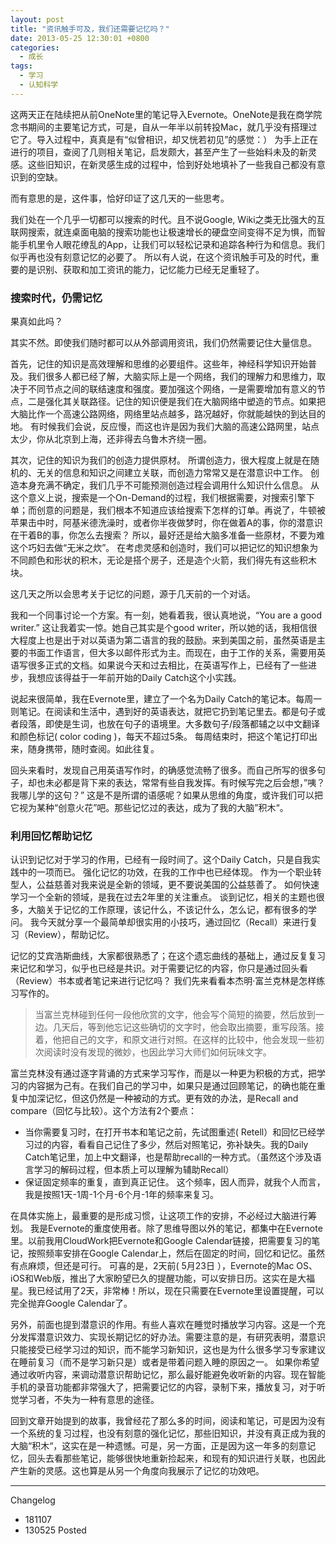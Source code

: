```yaml
---
layout: post
title: "资讯触手可及，我们还需要记忆吗？"
date: 2013-05-25 12:30:01 +0800
categories:
  - 成长
tags:
  - 学习
  - 认知科学
---
```


这两天正在陆续把从前OneNote里的笔记导入Evernote。OneNote是我在商学院念书期间的主要笔记方式，可是，自从一年半以前转投Mac，就几乎没有搭理过它了。导入过程中，真真是有“似曾相识，却又恍若初见”的感觉：） 为手上正在进行的项目，查阅了几则相关笔记，启发颇大，甚至产生了一些始料未及的新灵感。这些旧知识，在新灵感生成的过程中，恰到好处地填补了一些我自己都没有意识到的空缺。

而有意思的是，这件事，恰好印证了这几天的一些思考。

我们处在一个几乎一切都可以搜索的时代。且不说Google, Wiki之类无比强大的互联网搜索，就连桌面电脑的搜索功能也让极速增长的硬盘空间变得不足为惧，而智能手机里令人眼花缭乱的App，让我们可以轻松记录和追踪各种行为和信息。我们似乎再也没有刻意记忆的必要了。 所以有人说，在这个资讯触手可及的时代，重要的是识别、获取和加工资讯的能力，记忆能力已经无足重轻了。

### 搜索时代，仍需记忆
果真如此吗？

其实不然。即使我们随时都可以从外部调用资讯，我们仍然需要记住大量信息。

首先，记住的知识是高效理解和思维的必要组件。这些年，神经科学知识开始普及。我们很多人都已经了解，大脑实际上是一个网络，我们的理解力和思维力，取决于不同节点之间的联结速度和强度。要加强这个网络，一是需要增加有意义的节点，二是强化其关联路径。记住的知识便是我们在大脑网络中塑造的节点。如果把大脑比作一个高速公路网络，网络里站点越多，路况越好，你就能越快的到达目的地。 有时候我们会说，反应慢，而这也许是因为我们大脑的高速公路网里，站点太少，你从北京到上海，还非得去乌鲁木齐绕一圈。

其次，记住的知识为我们的创造力提供原材。 所谓创造力，很大程度上就是在随机的、无关的信息和知识之间建立关联，而创造力常常又是在潜意识中工作。 创造本身充满不确定，我们几乎不可能预测创造过程会调用什么知识什么信息。 从这个意义上说，搜索是一个On-Demand的过程，我们根据需要，对搜索引擎下单；而创意的问题是，我们根本不知道应该给搜索下怎样的订单。再说了，牛顿被苹果击中时，阿基米德洗澡时，或者你半夜做梦时，你在做着A的事，你的潜意识在干着B的事，你怎么去搜索？ 所以，最好还是给大脑多准备一些原材，不要为难这个巧妇去做“无米之炊”。 在考虑灵感和创造时，我们可以把记忆的知识想象为不同颜色和形状的积木，无论是搭个房子，还是造个火箭，我们得先有这些积木块。

这几天之所以会思考关于记忆的问题，源于几天前的一个对话。

我和一个同事讨论一个方案。有一刻，她看着我，很认真地说，“You are a good writer.”  这让我着实一惊。她自己其实是个good writer，所以她的话，我相信很大程度上也是出于对以英语为第二语言的我的鼓励。来到美国之前，虽然英语是主要的书面工作语言，但大多以邮件形式为主。而现在，由于工作的关系，需要用英语写很多正式的文档。如果说今天和过去相比，在英语写作上，已经有了一些进步，我想应该得益于一年前开始的Daily Catch这个小实践。

说起来很简单，我在Evernote里，建立了一个名为Daily Catch的笔记本。每周一则笔记。在阅读和生活中，遇到好的英语表达，就把它扔到笔记里去。都是句子或者段落，即使是生词，也放在句子的语境里。大多数句子/段落都辅之以中文翻译和颜色标记( color coding )，每天不超过5条。 每周结束时，把这个笔记打印出来，随身携带，随时查阅。如此往复。

回头来看时，发现自己用英语写作时，的确感觉流畅了很多。而自己所写的很多句子，却也未必都是背下来的表达，常常有些自我发挥。有时候写完之后会想，”咦？我哪儿学的这句？” 这是不是所谓的语感呢？如果从思维的角度，或许我们可以把它视为某种“创意火花”吧。那些记忆过的表达，成为了我的大脑”积木“。

### 利用回忆帮助记忆

认识到记忆对于学习的作用，已经有一段时间了。这个Daily Catch，只是自我实践中的一项而已。 强化记忆的功效，在我的工作中也已经体现。 作为一个职业转型人，公益慈善对我来说是全新的领域，更不要说美国的公益慈善了。 如何快速学习一个全新的领域，是我在过去2年里的关注重点。 谈到记忆，相关的主题也很多，大脑关于记忆的工作原理，该记什么，不该记什么，怎么记，都有很多的学问。 我今天就分享一个最简单却很实用的小技巧，通过回忆（Recall）来进行复习（Review），帮助记忆。

记忆的艾宾浩斯曲线，大家都很熟悉了；在这个遗忘曲线的基础上，通过反复复习来记忆和学习，似乎也已经是共识。对于需要记忆的内容，你只是通过回头看（Review）书本或者笔记来进行记忆吗？ 我们先来看看本杰明·富兰克林是怎样练习写作的。

> 当富兰克林碰到任何一段他欣赏的文字，他会写个简短的摘要，然后放到一边。几天后，等到他忘记这些确切的文字时，他会取出摘要，重写段落。接着，他把自己的文字，和原文进行对照。在这样的比较中，他会发现一些初次阅读时没有发现的微妙，也因此学习大师们如何玩味文字。

富兰克林没有通过逐字背诵的方式来学习写作，而是以一种更为积极的方式，把学习的内容据为己有。在我们自己的学习中，如果只是通过回顾笔记，的确也能在重复中加深记忆，但这仍然是一种被动的方式。更有效的办法，是Recall and compare（回忆与比较）。这个方法有2个要点：

- 当你需要复习时，在打开书本和笔记之前，先试图重述( Retell）和回忆已经学习过的内容，看看自己记住了多少，然后对照笔记，弥补缺失。我的Daily Catch笔记里，加上中文翻译，也是帮助recall的一种方式。（虽然这个涉及语言学习的解码过程，但本质上可以理解为辅助Recall）
- 保证固定频率的重复，直到真正记住。 这个频率，因人而异，就我个人而言，我是按照1天-1周-1个月-6个月-1年的频率来复习。

在具体实施上，最重要的是形成习惯，让这项工作的安排，不必经过大脑进行筹划。 我是Evernote的重度使用者。除了思维导图以外的笔记，都集中在Evernote里。以前我用CloudWork把Evernote和Google Calendar链接，把需要复习的笔记，按照频率安排在Google Calendar上，然后在固定的时间，回忆和记忆。虽然有点麻烦，但还是可行。 可喜的是，2天前( 5月23日 ），Evernote的Mac OS、iOS和Web版，推出了大家盼望已久的提醒功能，可以安排日历。这实在是大福星。我已经试用了2天，非常棒！所以，现在只需要在Evernote里设置提醒，可以完全抛弃Google Calendar了。

另外，前面也提到潜意识的作用。有些人喜欢在睡觉时播放学习内容。这是一个充分发挥潜意识效力、实现长期记忆的好办法。需要注意的是，有研究表明，潜意识只能接受已经学习过的知识，而不能学习新知识，这也是为什么很多学习专家建议在睡前复习（而不是学习新只是）或者是带着问题入睡的原因之一。 如果你希望通过收听内容，来调动潜意识帮助记忆，那么最好能避免收听新的内容。现在智能手机的录音功能都非常强大了，把需要记忆的内容，录制下来，播放复习，对于听觉学习者，不失为一种有意思的途径。

回到文章开始提到的故事，我曾经花了那么多的时间，阅读和笔记，可是因为没有一个系统的复习过程，也没有刻意的强化记忆，那些旧知识，并没有真正成为我的大脑“积木“，这实在是一种遗憾。可是，另一方面，正是因为这一年多的刻意记忆，回头去看那些笔记，能够很快地重新捡起来，和现有的知识进行关联，也因此产生新的灵感。这也算是从另一个角度向我展示了记忆的功效吧。

---
Changelog
- 181107
- 130525 Posted

